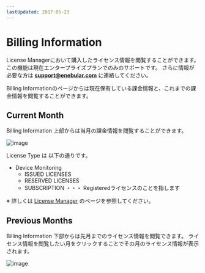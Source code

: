 ```yaml
---
lastUpdated: 2017-05-23
---
```


# Billing Information

License Managerにおいて購入したライセンス情報を閲覧することができます。この機能は現在エンタープライズプランでのみのサポートです。
さらに情報が必要な方は **support@enebular.com** に連絡してください。

Billing Informationのページからは現在保有している課金情報と、これまでの課金情報を閲覧することができます。

## Current Month

Billing Information 上部からは当月の課金情報を閲覧することができます。

![image](/_asset/images/Billing/current_month.png)

License Type は 以下の通りです。
* Device Monitoring
  * ISSUED LICENSES
  * RESERVED LICENSES
  * SUBSCRIPTION ・・・ Registeredライセンスのことを指します

※ 詳しくは [License Manager](/Device/LicenseManager.md) のページを参照してください。

## Previous Months
Billing Information 下部からは先月までのライセンス情報を閲覧できます。
ライセンス情報を閲覧したい月をクリックすることでその月のライセンス情報が表示されます。

![image](/_asset/images/Billing/previous_months.png)